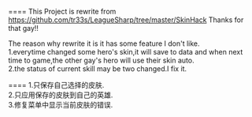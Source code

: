 ====
This Project is rewrite from https://github.com/tr33s/LeagueSharp/tree/master/SkinHack
Thanks for that gay!!

The reason why rewrite it is it has some feature I don't like.                            
1.everytime changed some hero's skin,it will save to data and when next time to game,the other gay's hero will use their skin auto.                    
2.the status of current skill may be two changed.I fix it.            


====
1.只保存自己选择的皮肤.    
2.只应用保存的皮肤到自己的英雄.    
3.修复菜单中显示当前皮肤的错误.    
